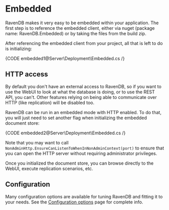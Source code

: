 # Embedded

RavenDB makes it very easy to be embedded within your application. The first step is to reference the embedded client, either via nuget (package name: RavenDB.Embedded) or by taking the files from the build zip.

After referencing the embedded client from your project, all that is left to do is initializing:

{CODE embedded1@Server\Deployment\Embedded.cs /}

## HTTP access

By default you don't have an external access to RavenDB, so if you want to use the WebUI to look at what the database is doing, or to use the REST API, you can't. Other features relying on being able to communicate over HTTP (like replication) will be disabled too.

RavenDB can be run in an embedded mode with HTTP enabled. To do that, you will just need to set another flag when initializing the embedded document store:

{CODE embedded2@Server\Deployment\Embedded.cs /}

Note that you may want to call `NonAdminHttp.EnsureCanListenToWhenInNonAdminContext(port)` to ensure that you can open the HTTP server without requiring administrator privileges.

Once you initialized the document store, you can browse directly to the WebUI, execute replication scenarios, etc.

## Configuration

Many configuration options are available for tuning RavenDB and fitting it to your needs. See the [Configuration options](http://ravendb.net/docs/server/administration/configuration) page for complete info.